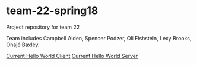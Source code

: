 # team-22-spring18
Project repository for team 22

Team includes Campbell Alden, Spencer Podzer, Oli Fishstein, Lexy Brooks, Onajé Baxley.

[Current Hello World Client](http://spoiledtomatillos.s3-website.us-east-2.amazonaws.com/)
[Current Hello World Server](http://spoiled-tomatillos.us-east-2.elasticbeanstalk.com/)
